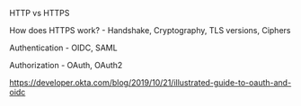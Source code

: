 HTTP vs HTTPS

How does HTTPS work? - Handshake, Cryptography, TLS versions, Ciphers


Authentication - OIDC, SAML

Authorization - OAuth, OAuth2

https://developer.okta.com/blog/2019/10/21/illustrated-guide-to-oauth-and-oidc 

